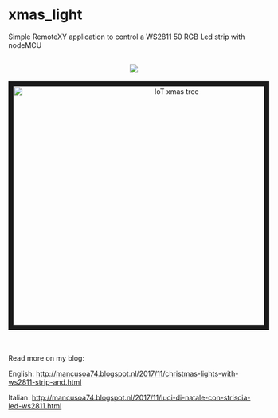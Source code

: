 # xmas_light

Simple RemoteXY application to control a WS2811 50 RGB Led strip with nodeMCU

<br/>
<center>
<img src="https://3.bp.blogspot.com/-luo4ML_ESRw/WhB355iAgEI/AAAAAAAAC-8/UCmlfRbmRbMylKlNuVhY6zgAb-k7MHuPACLcBGAs/s640/ui.JPG" />
</center>

<br/>

<center><a href="http://www.youtube.com/watch?feature=player_embedded&v=kzChV62Jpus
" target="_blank"><img src="http://img.youtube.com/vi/kzChV62Jpus/0.jpg"
alt="IoT xmas tree" width="640" height="480" border="10" /></a>
</center>

<br/>
<br/>

Read more on my blog:

English:
http://mancusoa74.blogspot.nl/2017/11/christmas-lights-with-ws2811-strip-and.html

Italian:
http://mancusoa74.blogspot.nl/2017/11/luci-di-natale-con-striscia-led-ws2811.html
